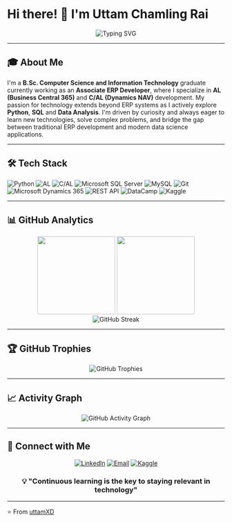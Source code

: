 # Hi there! 👋 I'm Uttam Chamling Rai

<div align="center">
  <img src="https://readme-typing-svg.herokuapp.com/?lines=Associate+ERP+Developer;Data+Enthusiast;B.Sc.+CSIT+Graduate;Lifelong+Learner&font=Fira%20Code&center=true&width=380&height=50&duration=4000&pause=1000" alt="Typing SVG" />
</div>

---

## 🎓 About Me 
I'm a **B.Sc. Computer Science and Information Technology** graduate currently working as an **Associate ERP Developer**, where I specialize in **AL (Business Central 365)** and **C/AL (Dynamics NAV)** development. My passion for technology extends beyond ERP systems as I actively explore **Python**, **SQL** and **Data Analysis**. I'm driven by curiosity and always eager to learn new technologies, solve complex problems, and bridge the gap between traditional ERP development and modern data science applications.

---

## 🛠️ Tech Stack

![Python](https://img.shields.io/badge/Python-3776AB?style=for-the-badge&logo=python&logoColor=white) ![AL](https://img.shields.io/badge/AL-0078D4?style=for-the-badge&logo=microsoft&logoColor=white) ![C/AL](https://img.shields.io/badge/C%2FAL-5C2D91?style=for-the-badge&logo=microsoft&logoColor=white) ![Microsoft SQL Server](https://img.shields.io/badge/Microsoft%20SQL%20Server-CC2927?style=for-the-badge&logo=microsoft%20sql%20server&logoColor=white) ![MySQL](https://img.shields.io/badge/MySQL-4479A1?style=for-the-badge&logo=mysql&logoColor=white) ![Git](https://img.shields.io/badge/Git-F05032?style=for-the-badge&logo=git&logoColor=white) ![Microsoft Dynamics 365](https://img.shields.io/badge/Dynamics%20365-0078D4?style=for-the-badge&logo=microsoft&logoColor=white) ![REST API](https://img.shields.io/badge/REST-02569B?style=for-the-badge&logo=rest&logoColor=white) ![DataCamp](https://img.shields.io/badge/DataCamp-03EF62?style=for-the-badge&logo=datacamp&logoColor=white) ![Kaggle](https://img.shields.io/badge/Kaggle-20BEFF?style=for-the-badge&logo=kaggle&logoColor=white)

---

## 📊 GitHub Analytics

<div align="center">
  <img height="180em" src="https://github-readme-stats.vercel.app/api?username=uttamXD&show_icons=true&theme=dark&include_all_commits=true&count_private=true&hide_border=true&bg_color=0d1117&title_color=58a6ff&text_color=e6edf3&icon_color=79c0ff"/>
  <img height="180em" src="https://github-readme-stats.vercel.app/api/top-langs/?username=uttamXD&layout=compact&theme=dark&hide_border=true&bg_color=0d1117&title_color=58a6ff&text_color=e6edf3"/>
</div>

<div align="center">
  <img src="https://github-readme-streak-stats.herokuapp.com/?user=uttamXD&theme=dark&hide_border=true&background=0d1117&stroke=58a6ff&ring=58a6ff&fire=79c0ff&currStreakNum=e6edf3&sideNums=e6edf3&currStreakLabel=58a6ff&sideLabels=58a6ff&dates=7d8590" alt="GitHub Streak" />
</div>

---

## 🏆 GitHub Trophies
<div align="center">
  <img src="https://github-profile-trophy.vercel.app/?username=uttamXD&theme=darkhub&no-frame=true&no-bg=true&margin-w=4&row=1" alt="GitHub Trophies" />
</div>

---

## 📈 Activity Graph
<div align="center">
  <img src="https://github-readme-activity-graph.vercel.app/graph?username=uttamXD&bg_color=0d1117&color=e6edf3&line=58a6ff&point=79c0ff&area=true&hide_border=true" alt="GitHub Activity Graph" />
</div>

---

## 🤝 Connect with Me

<div align="center">
  
[![LinkedIn](https://img.shields.io/badge/LinkedIn-0077B5?style=for-the-badge&logo=linkedin&logoColor=white)](https://www.linkedin.com/in/utttam-chamling-rai/)
[![Email](https://img.shields.io/badge/Email-D14836?style=for-the-badge&logo=gmail&logoColor=white)](mailto:raiuttam88.ur@gmail.com)
[![Kaggle](https://img.shields.io/badge/Kaggle-20BEFF?style=for-the-badge&logo=kaggle&logoColor=white)](https://www.kaggle.com/uttamchamlingrai)

</div>


<div align="center">
  
### 💡 "Continuous learning is the key to staying relevant in technology"

</div>

---

⭐ From [uttamXD](https://github.com/uttamXD)
